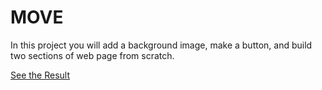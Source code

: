 # MOVE

In this project you will add a background image, make a button, and build two sections of web page from scratch.

[See the Result](https://denishromenko.gitbooks.io/codeacademy_doc/content/html_css_projects/move.html)

